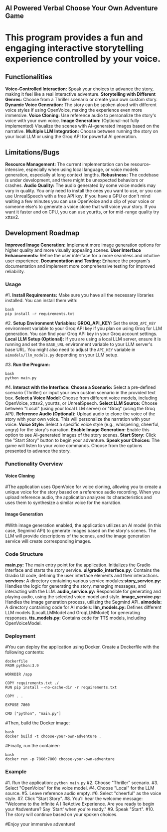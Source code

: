 ## AI Powered Verbal Choose Your Own Adventure Game

# This program provides a fun and engaging interactive storytelling experience controlled by your voice. 

## Functionalities

**Voice-Controlled Interaction:** Speak your choices to advance the story, making it feel like a real interactive adventure.
**Storytelling with Different Genres:**  Choose from a Thriller scenario or create your own custom story.
**Dynamic Voice Generation:**  The story can be spoken aloud with different voice styles if using OpenVoice, making the experience even more immersive.
**Voice Cloning:** Use reference audio to personalize the story's voice with your own voice.
**Image Generation:** (Optional-not fully implemented)  Visualize the scenes with AI-generated images based on the narrative.
**Multiple LLM Integration:**  Choose between running the story on your local LLM or using the Groq API for powerful AI generation.

## Limitations/Bugs

**Resource Management:** The current implementation can be resource-intensive, especially when using local language, or voice models generation, especially at long context lengths.
**Robustness:** The codebase is under development, and there might be unexpected behaviors or crashes.
**Audio Quality:** The audio generated by some voice models may vary in quality. You only need to install the ones you want to use, or you can use UnrealSpeech with a free API key. If you have a GPU or don't mind waiting a few minutes you can use OpenVoice and a clip of your voice or someone else's to generate a voice clone that will voice your story. If you want it faster and on CPU, you can use yourtts, or for mid-range quality try xttsv2.

## Development Roadmap

**Improved Image Generation:**  Implement more image generation options for higher quality and more visually appealing scenes.
**User Interface Enhancements:**  Refine the user interface for a more seamless and intuitive user experience.
**Documentation and Testing:**  Enhance the program's documentation and implement more comprehensive testing for improved reliability.

### Usage

#1. **Install Requirements:**  Make sure you have all the necessary libraries installed. You can install them with:

```
bash
pip install -r requirements.txt
```

#2. **Setup Environment Variables:**
**GROQ_API_KEY:**  Set the `GROQ_API_KEY` environment variable to your Groq API key if you plan on using Groq for LLM generation. You can find your Groq API key in your Groq account settings. 
**Local LLM Setup (Optional):** If you are using a local LLM server, ensure it is running and set the `BASE_URL` environment variable to your LLM server's base URL. You might also need to adjust the `API_KEY` variable in `aimodels/llm_models.py` depending on your LLM setup.

#3. **Run the Program:**

```
bash
python main.py 
```

#4. **Interact with the Interface:**
**Choose a Scenario:**  Select a pre-defined scenario (Thriller) or input your own custom scenario in the provided text box.
**Select a Voice Model:** Choose from different voice models, including OpenVoice, xttsv2, yourtts, or UnrealSpeech.
**Select LLM Source:** Choose between "Local" (using your local LLM server) or "Groq" (using the Groq API).
**Reference Audio (Optional):** Upload audio to clone the voice of the story with your own voice. This will personalize the narration with your voice.
**Voice Style:** Select a specific voice style (e.g., whispering, cheerful, angry) for the story's narration.
**Enable Image Generation:**  Enable this option to see AI-generated images of the story scenes.
**Start Story:** Click the "Start Story" button to begin your adventure. 
**Speak your Choices:** The game will listen to your voice commands.  Choose from the options presented to advance the story.

### Functionality Overview

#### Voice Cloning

#The application uses OpenVoice for voice cloning, allowing you to create a unique voice for the story based on a reference audio recording. When you upload reference audio, the application analyzes its characteristics and uses them to synthesize a similar voice for the narration.

#### Image Generation

#With image generation enabled, the application utilizes an AI model (in this case, Segmind API) to generate images based on the story's scenes. The LLM will provide descriptions of the scenes, and the image generation service will create corresponding images.

### Code Structure

**main.py:**  The main entry point for the application. Initializes the Gradio interface and starts the story service.
**ui/gradio_interface.py:**  Contains the Gradio UI code, defining the user interface elements and their interactions.
**services:**  A directory containing various service modules:**story_service.py:**  Handles the logic for generating the story, managing messages, and interacting with the LLM.
**audio_service.py:**  Responsible for generating and playing audio, using the selected voice model and style.
**image_service.py:**  Handles the image generation process, utilizing the Segmind API.
**aimodels:**  A directory containing code for AI models:
**llm_models.py:**  Defines different LLM models (LocalLLMModel and GroqLLMModel) for generating responses.
**tts_models.py:**  Contains code for TTS models, including OpenVoiceModel.

### Deployment

#You can deploy the application using Docker. Create a Dockerfile with the following contents:


```
dockerfile
FROM python:3.9

WORKDIR /app

COPY requirements.txt ./
RUN pip install --no-cache-dir -r requirements.txt

COPY . .

EXPOSE 7860

CMD ["python", "main.py"]
```

#Then, build the Docker image:

```
bash
docker build -t choose-your-own-adventure .

```

#Finally, run the container:

```
bash
docker run -p 7860:7860 choose-your-own-adventure
```

### Example

#1. Run the application: `python main.py`
#2. Choose "Thriller" scenario.
#3. Select "OpenVoice" for the voice model.
#4. Choose "Local" for the LLM source. 
#5. Leave reference audio empty.
#6. Select "cheerful" as the voice style.
#7. Click "Start Story".
#8. You'll hear the welcome message: "Welcome to the Infinite A I ReActive Experience. Are you ready to begin your #adventure? Say 'Start' when you're ready."
#9. Speak "Start". 
#10. The story will continue based on your spoken choices.

#Enjoy your immersive adventure!
